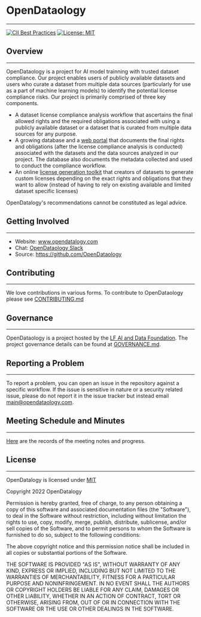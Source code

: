 # OpenDataology

----

[![CII Best Practices](https://bestpractices.coreinfrastructure.org/projects/6032/badge)](https://bestpractices.coreinfrastructure.org/projects/6032) [![License: MIT](https://img.shields.io/badge/License-MIT-yellow.svg)](https://opensource.org/licenses/MIT)

## Overview

----

OpenDataology is a project for AI model trainning with trusted dataset compliance. Our project enables users of publicly available datasets and users who curate a dataset from multiple data sources (particularly for use as a part of machine learning models) to identify the potential license compliance risks. Our project is primarily comprised of three key components. 

* A dataset license compliance analysis workflow that ascertains the final allowed rights and the required obligations associated with using a publicly available dataset or a dataset that is curated from multiple data sources for any purpose.
* A growing database and a [web portal](https://github.com/OpenDataology/portal-frontend) that documents the final rights and obligations (after the license compliance analysis is conducted) associated with the datasets and the data sources analyzed in our project. The database also documents the metadata collected and used to conduct the compliance workflow.
* An online [license generation toolkit](https://github.com/OpenDataology/license-generator) that creators of datasets to generate custom licenses depending on the exact rights and obligations that they want to allow (instead of having to rely on existing available and limited dataset specific licenses)

OpenDatalogy's recommendations cannot be constituted as legal advice.

## Getting Involved

----

* Website: www.opendatalogy.com
* Chat: [OpenDataology Slack](https://join.slack.com/t/dataset-license/shared_invite/zt-1823jgzvb-3ExLy22G4fKSaTYdXb9fYQ)
* Source: https://github.com/OpenDataology

## Contributing

----

We love contributions in various forms. To contribute to OpenDataology please see [CONTRIBUTING.md](CONTRIBUTING.md)

## Governance

----

OpenDataology is a project hosted by the [LF AI and Data Foundation](https://lfaidata.foundation). The project governance details can be found at [GOVERNANCE.md](GOVERNANCE.md).

## Reporting a Problem

----

To report a problem, you can open an issue in the repository against a specific workflow. If the issue is sensitive in nature or a security related issue, please do not report it in the issue tracker but instead email main@opendataology.com.

## Meeting Schedule and Minutes

----

[Here](https://github.com/OpenDataology/community) are the records of the meeting notes and progress.

## License

----

OpenDatalogy is licensed under [MIT](https://opensource.org/licenses/MIT)

Copyright 2022 OpenDatalogy

Permission is hereby granted, free of charge, to any person obtaining a copy of this software and associated documentation files (the "Software"), to deal in the Software without restriction, including without limitation the rights to use, copy, modify, merge, publish, distribute, sublicense, and/or sell copies of the Software, and to permit persons to whom the Software is furnished to do so, subject to the following conditions:

The above copyright notice and this permission notice shall be included in all copies or substantial portions of the Software.

THE SOFTWARE IS PROVIDED "AS IS", WITHOUT WARRANTY OF ANY KIND, EXPRESS OR IMPLIED, INCLUDING BUT NOT LIMITED TO THE WARRANTIES OF MERCHANTABILITY, FITNESS FOR A PARTICULAR PURPOSE AND NONINFRINGEMENT. IN NO EVENT SHALL THE AUTHORS OR COPYRIGHT HOLDERS BE LIABLE FOR ANY CLAIM, DAMAGES OR OTHER LIABILITY, WHETHER IN AN ACTION OF CONTRACT, TORT OR OTHERWISE, ARISING FROM, OUT OF OR IN CONNECTION WITH THE SOFTWARE OR THE USE OR OTHER DEALINGS IN THE SOFTWARE.